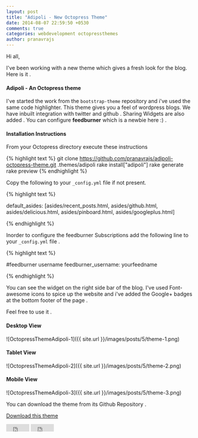 ```yaml
---
layout: post
title: "Adipoli - New Octopress Theme"
date: 2014-08-07 22:59:50 +0530
comments: true
categories: webdevelopment octopressthemes
author: pranavrajs	
---
```


Hi all, 


I've been working with a new theme which gives a fresh look for the blog. Here is it . 

<h4>Adipoli - An Octopress theme</h4>

I've started the work from the `bootstrap-theme` repository and i've used the same code highlighter. This theme gives you a feel of wordpress blogs. We have inbuilt integration with twitter and github . Sharing Widgets are also added . You can configure <strong>feedburner</strong> which is a newbie here :) .
<!-- more -->

<h4>Installation Instructions</h4>

From your Octopress directory execute these instructions 

{% highlight text %}
git clone https://github.com/pranavrajs/adipoli-octopress-theme.git .themes/adipoli
rake install["adipoli"]
rake generate
rake preview
{% endhighlight %}

Copy the following to your `_config.yml` file if not present. 


{% highlight text %}

default_asides: [asides/recent_posts.html, asides/github.html, asides/delicious.html, asides/pinboard.html, asides/googleplus.html]

{% endhighlight %}

Inorder to configure the feedburner Subscriptions add the following line to your `_config.yml` file .

{% highlight text %}

#feedburner username
feedburner_username: yourfeedname

{% endhighlight %}

You can see the widget on the right side bar of the blog. I've used Font-awesome icons to spice up the website and i've added the Google+ badges at the bottom footer of the page . 

Feel free to use it .


<h4>Desktop View </h4>

![OctopressThemeAdipoli-1]({{ site.url }}/images/posts/5/theme-1.png)

<h4>Tablet View</h4>

![OctopressThemeAdipoli-2]({{ site.url }}/images/posts/5/theme-2.png)


<h4>Mobile View </h4>

![OctopressThemeAdipoli-3]({{ site.url }}/images/posts/5/theme-3.png)

You can download the theme from its Github Repository .

<a href="https://github.com/pranavrajs/adipoli-octopress-theme/archive/master.zip" class="btn btn-primary" >Download this theme</a>

<iframe src="http://ghbtns.com/github-btn.html?user=pranavrajs&repo=adipoli-octopress-theme&type=fork" allowtransparency="true" frameborder="0" scrolling="0" width="62" height="20"></iframe>

<iframe src="http://ghbtns.com/github-btn.html?user=pranavrajs&repo=adipoli-octopress-theme&type=watch" allowtransparency="true" frameborder="0" scrolling="0" width="62" height="20"></iframe>


